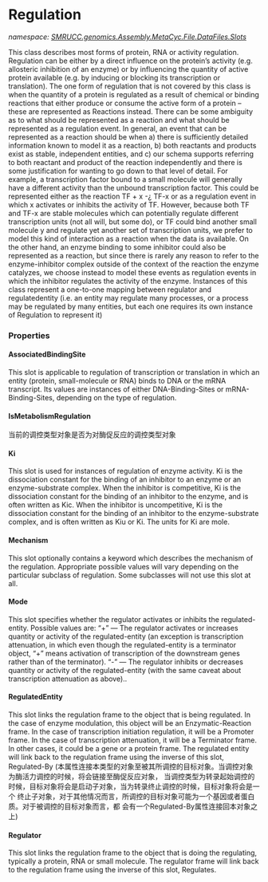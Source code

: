 ﻿# Regulation
_namespace: [SMRUCC.genomics.Assembly.MetaCyc.File.DataFiles.Slots](./index.md)_

This class describes most forms of protein, RNA or activity regulation. Regulation can
 be either by a direct influence on the protein’s activity (e.g. allosteric inhibition of an
 enzyme) or by influencing the quantity of active protein available (e.g. by inducing or
 blocking its transcription or translation). The one form of regulation that is not covered
 by this class is when the quantity of a protein is regulated as a result of chemical
 or binding reactions that either produce or consume the active form of a protein – these
 are represented as Reactions instead. There can be some ambiguity as to what should be
 represented as a reaction and what should be represented as a regulation event. In general,
 an event that can be represented as a reaction should be when a) there is sufficiently
 detailed information known to model it as a reaction, b) both reactants and products exist
 as stable, independent entities, and c) our schema supports referring to both reactant
 and product of the reaction independently and there is some justification for wanting
 to go down to that level of detail. For example, a transcription factor bound to a small
 molecule will generally have a different activity than the unbound transcription factor.
 This could be represented either as the reaction TF + x -¿ TF-x or as a regulation event in
 which x activates or inhibits the activity of TF. However, because both TF and TF-x are
 stable molecules which can potentially regulate different transcription units (not all will,
 but some do), or TF could bind another small molecule y and regulate yet another set of
 transcription units, we prefer to model this kind of interaction as a reaction when the data
 is available. On the other hand, an enzyme binding to some inhibitor could also be represented
 as a reaction, but since there is rarely any reason to refer to the enzyme-inhibitor
 complex outside of the context of the reaction the enzyme catalyzes, we choose instead
 to model these events as regulation events in which the inhibitor regulates the activity of
 the enzyme.
 Instances of this class represent a one-to-one mapping between regulator and regulatedentity
 (i.e. an entity may regulate many processes, or a process may be regulated by many
 entities, but each one requires its own instance of Regulation to represent it)




### Properties

#### AssociatedBindingSite
This slot is applicable to regulation of transcription or translation in which an entity 
 (protein, small-molecule or RNA) binds to DNA or the mRNA transcript. Its values are 
 instances of either DNA-Binding-Sites or mRNA-Binding-Sites, depending on the type of
 regulation.
#### IsMetabolismRegulation
当前的调控类型对象是否为对酶促反应的调控类型对象
#### Ki
This slot is used for instances of regulation of enzyme activity. Ki is the dissociation
 constant for the binding of an inhibitor to an enzyme or an enzyme-substrate complex.
 When the inhibitor is competitive, Ki is the dissociation constant for the binding of an
 inhibitor to the enzyme, and is often written as Kic. When the inhibitor is uncompetitive,
 Ki is the dissociation constant for the binding of an inhibitor to the enzyme-substrate
 complex, and is often written as Kiu or Ki. The units for Ki are mole.
#### Mechanism
This slot optionally contains a keyword which describes the mechanism of the regulation.
 Appropriate possible values will vary depending on the particular subclass of regulation.
 Some subclasses will not use this slot at all.
#### Mode
This slot specifies whether the regulator activates or inhibits the regulated-entity. Possible
 values are:
 “+” — The regulator activates or increases quantity or activity of the regulated-entity
 (an exception is transcription attenuation, in which even though the regulated-entity is a
 terminator object, “+” means activation of transcription of the downstream genes rather
 than of the terminator).
 “-” — The regulator inhibits or decreases quantity or activity of the regulated-entity (with
 the same caveat about transcription attenuation as above)..
#### RegulatedEntity
This slot links the regulation frame to the object that is being regulated. In the case of
 enzyme modulation, this object will be an Enzymatic-Reaction frame. In the case of transcription
 initiation regulation, it will be a Promoter frame. In the case of transcription
 attenuation, it will be a Terminator frame. In other cases, it could be a gene or a protein
 frame. The regulated entity will link back to the regulation frame using the inverse of this
 slot, Regulated-By
 (本属性连接本类型的对象至被其所调控的目标对象。当调控对象为酶活力调控的时候，将会链接至酶促反应对象，
 当调控类型为转录起始调控的时候，目标对象将会是启动子对象，当为转录终止调控的时候，目标对象将会是一个
 终止子对象，对于其他情况而言，所调控的目标对象可能为一个基因或者蛋白质。对于被调控的目标对象而言，都
 会有一个Regulated-By属性连接回本对象之上)
#### Regulator
This slot links the regulation frame to the object that is doing the regulating, typically
 a protein, RNA or small molecule. The regulator frame will link back to the regulation
 frame using the inverse of this slot, Regulates.
